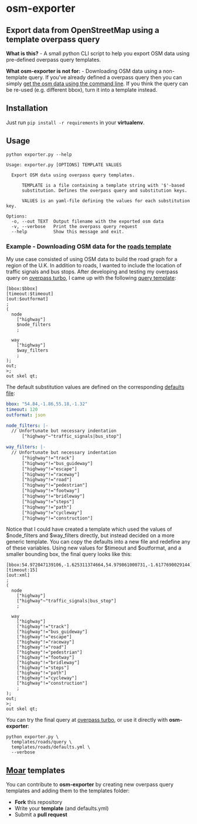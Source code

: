 # osm-exporter
Export data from OpenStreetMap using a template overpass query
---

**What is this?** - A small python CLI script to help you export OSM data using pre-defined overpass query templates.

**What osm-exporter is not for:** - Downloading OSM data using a non-template query. If you've already defined a overpass query then you can simply [get the osm data using the command line](http://overpass-api.de/command_line.html). If you think the query can be re-used (e.g. different bbox), turn it into a template instead.

## Installation

Just run ```pip install -r requirements``` in your **virtualenv**.

## Usage

```
python exporter.py --help

Usage: exporter.py [OPTIONS] TEMPLATE VALUES

  Export OSM data using overpass query templates.

      TEMPLATE is a file containing a template string with '$'-based
      substitution. Defines the overpass query and substitution keys.

      VALUES is an yaml-file defining the values for each substitution key.

Options:
  -o, --out TEXT  Output filename with the exported osm data
  -v, --verbose   Print the overpass query request
  --help          Show this message and exit.
```

### Example - Downloading OSM data for the [roads template](templates/roads)

My use case consisted of using OSM data to build the road graph for a region of the U.K. In addition to roads, I wanted to include the location of traffic signals and bus stops. After developing and testing my overpass query on [overpass turbo](https://overpass-turbo.eu/), I came up with the following [query template](templates/roads/query):

```
[bbox:$bbox]
[timeout:$timeout]
[out:$outformat]
;
(
  node
    ["highway"]
    $node_filters
    ;

  way
    ["highway"]
    $way_filters
    ;
);
out;
>;
out skel qt;
```

The default substitution values are defined on the corresponding [defaults file](templates/roads/defaults.yml):
``` yaml
bbox: "54.84,-1.86,55.18,-1.32"
timeout: 120
outformat: json

node_filters: |-
  // Unfortunate but necessary indentation
      ["highway"~"traffic_signals|bus_stop"]

way_filters: |-
  // Unfortunate but necessary indentation
      ["highway"!="track"]
      ["highway"!="bus_guideway"]
      ["highway"!="escape"]
      ["highway"!="raceway"]
      ["highway"!="road"]
      ["highway"!="pedestrian"]
      ["highway"!="footway"]
      ["highway"!="bridleway"]
      ["highway"!="steps"]
      ["highway"!="path"]
      ["highway"!="cycleway"]
      ["highway"!="construction"]
```

Notice that I could have created a template which used the values of $node_filters and $way_filters directly, but instead decided on a more generic template. You can copy the defaults into a new file and redefine any of these variables. Using new values for $timeout and $outformat, and a smaller bounding box, the final query looks like this:
```
[bbox:54.972047139106,-1.625311374664,54.979861000731,-1.6177690029144]
[timeout:15]
[out:xml]
;
(
  node
    ["highway"]
    ["highway"~"traffic_signals|bus_stop"]
    ;

  way
    ["highway"]
    ["highway"!="track"]
    ["highway"!="bus_guideway"]
    ["highway"!="escape"]
    ["highway"!="raceway"]
    ["highway"!="road"]
    ["highway"!="pedestrian"]
    ["highway"!="footway"]
    ["highway"!="bridleway"]
    ["highway"!="steps"]
    ["highway"!="path"]
    ["highway"!="cycleway"]
    ["highway"!="construction"]
    ;
);
out;
>;
out skel qt;
```

You can try the final query at [overpass turbo](https://overpass-turbo.eu/), or use it directly with **osm-exporter**:

```
python exporter.py \
  templates/roads/query \
  templates/roads/defaults.yml \
  --verbose
```

## [Moar](https://www.urbandictionary.com/define.php?term=moar) templates

You can contribute to **osm-exporter** by creating new overpass query templates and adding them to the templates folder:

- **Fork** this repository
- Write your **template** (and defaults.yml)
- Submit a **pull request**
